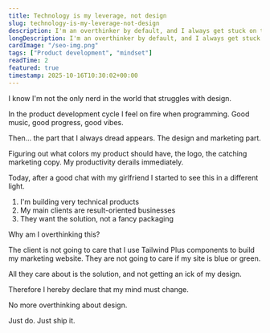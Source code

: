 ```yaml
---
title: Technology is my leverage, not design
slug: technology-is-my-leverage-not-design
description: I'm an overthinker by default, and I always get stuck on the design part of building products.
longDescription: I'm an overthinker by default, and I always get stuck on the design part of building products. I'm putting my foot down. No more!
cardImage: "/seo-img.png"
tags: ["Product development", "mindset"]
readTime: 2
featured: true
timestamp: 2025-10-16T10:30:02+00:00
---
```


I know I'm not the only nerd in the world that struggles with design.

In the product development cycle I feel on fire when programming.
Good music, good progress, good vibes.

Then... the part that I always dread appears. The design and marketing part.

Figuring out what colors my product should have, the logo, the catching marketing
copy. My productivity derails immediately.

Today, after a good chat with my girlfriend I started to see this in a different light.

1. I'm building very technical products
2. My main clients are result-oriented businesses
3. They want the solution, not a fancy packaging

Why am I overthinking this?

The client is not going to care that I use Tailwind Plus components to build my
marketing website. They are not going to care if my site is blue or green.

All they care about is the solution, and not getting an ick of my design.

Therefore I hereby declare that my mind must change.

No more overthinking about design.

Just do. Just ship it.
